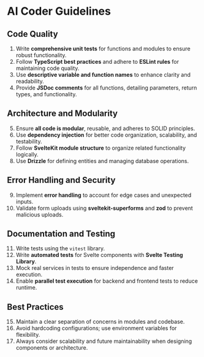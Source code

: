 # AI Coder Guidelines

## Code Quality

1. Write **comprehensive unit tests** for functions and modules to ensure robust functionality.
2. Follow **TypeScript best practices** and adhere to **ESLint rules** for maintaining code quality.
3. Use **descriptive variable and function names** to enhance clarity and readability.
4. Provide **JSDoc comments** for all functions, detailing parameters, return types, and functionality.

## Architecture and Modularity

5. Ensure **all code is modular**, reusable, and adheres to SOLID principles.
6. Use **dependency injection** for better code organization, scalability, and testability.
7. Follow **SvelteKit module structure** to organize related functionality logically.
8. Use **Drizzle** for defining entities and managing database operations.

## Error Handling and Security

9. Implement **error handling** to account for edge cases and unexpected inputs.
10. Validate form uploads using **sveltekit-superforms** and **zod** to prevent malicious uploads.

## Documentation and Testing

11. Write tests using the `vitest` library.
12. Write **automated tests** for Svelte components with **Svelte Testing Library**.
13. Mock real services in tests to ensure independence and faster execution.
14. Enable **parallel test execution** for backend and frontend tests to reduce runtime.

## Best Practices

15. Maintain a clear separation of concerns in modules and codebase.
16. Avoid hardcoding configurations; use environment variables for flexibility.
17. Always consider scalability and future maintainability when designing components or architecture.

